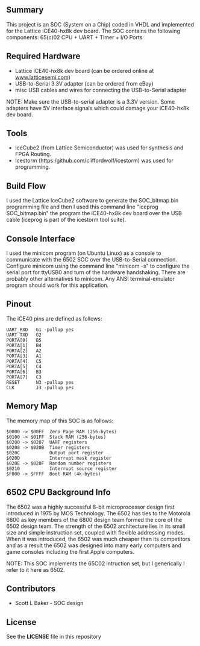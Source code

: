 
## Summary

This project is an SOC (System on a Chip) coded in VHDL and implemented for the Lattice iCE40-hx8k dev board. The SOC contains the following components: 65(c)02 CPU + UART + Timer + I/O Ports

## Required Hardware

* Lattice iCE40-hx8k dev board (can be ordered online at www.latticesemi.com)
* USB-to-Serial 3.3V adapter (can be ordered from eBay)
* misc USB cables and wires for connecting the USB-to-Serial adapter

NOTE: Make sure the USB-to-serial adapter is a 3.3V version. Some adapters have 5V interface signals which could damage your iCE40-hx8k dev board.

## Tools

* IceCube2 (from Lattice Semiconductor) was used for synthesis and FPGA Routing.
* Icestorm (https:/github.com/cliffordwolf/icestorm) was used for programming.


## Build Flow

I used the Lattice IceCube2 software to generate the SOC_bitmap.bin programming file and then I used this command line "iceprog SOC_bitmap.bin" the program the iCE40-hx8k dev board over the USB cable (iceprog is part of the icestorm tool suite).

## Console Interface

I used the minicom program (on Ubuntu Linux) as a console to communicate with the 6502 SOC over the USB-to-Serial connection. Configure minicom using the command line "minicom -s" to configure the serial port for ttyUSB0 and turn of the hardware handshaking. There are probably other alternatives to minicom. Any ANSI terminal-emulator program should work for this application.

## Pinout

The iCE40 pins are defined as follows:
```
UART_RXD   G1 -pullup yes
UART_TXD   G2
PORTA[0]   B5
PORTA[1]   B4
PORTA[2]   A2
PORTA[3]   A1
PORTA[4]   C5
PORTA[5]   C4
PORTA[6]   B3
PORTA[7]   C3
RESET      N3 -pullup yes
CLK        J3 -pullup yes
```

## Memory Map

The memory map of this SOC is as follows:
```
$0000 -> $00FF  Zero Page RAM (256-bytes)
$0100 -> $01FF  Stack RAM (256-bytes)
$0200 -> $0207  UART registers
$0208 -> $020B  Timer registers
$020C           Output port register
$020D           Interrupt mask register
$020E -> $020F  Random number registers
$0210           Interrupt source register
$F000 -> $FFFF  Boot RAM (4k-bytes)
```

## 6502 CPU Background Info

The 6502 was a highly successful 8-bit microprocessor design first introduced in 1975 by MOS Technology. The 6502 has ties to the Motorola 6800 as key members of the 6800 design team formed the core of the 6502 design team. The strength of the 6502 architecture lies in its small size and simple instruction set, coupled with flexible addressing modes. When it was introduced, the 6502 was much cheaper than its competitors and as a result the 6502 was designed into many early computers and game consoles including the first Apple computers.

NOTE: This SOC implements the 65C02 intruction set, but I generically I refer to it here as 6502.


## Contributors

* Scott L Baker - SOC design

## License

See the **LICENSE** file in this repository
